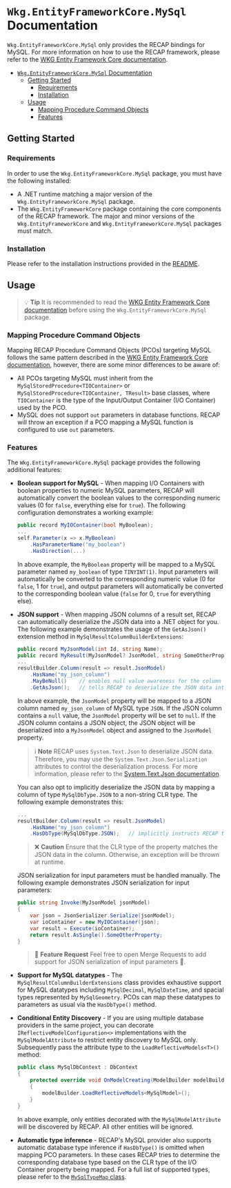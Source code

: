 # `Wkg.EntityFrameworkCore.MySql` Documentation

`Wkg.EntityFrameworkCore.MySql` only provides the RECAP bindings for MySQL. For more information on how to use the RECAP framework, please refer to the [WKG Entity Framework Core documentation](https://git.wkg.lan/WKG/components/wkg-entity-framework-core/-/blob/main/docs/documentation.md).

- [`Wkg.EntityFrameworkCore.MySql` Documentation](#wkgentityframeworkcoremysql-documentation)
  - [Getting Started](#getting-started)
    - [Requirements](#requirements)
    - [Installation](#installation)
  - [Usage](#usage)
    - [Mapping Procedure Command Objects](#mapping-procedure-command-objects)
    - [Features](#features)

## Getting Started

### Requirements

In order to use the `Wkg.EntityFrameworkCore.MySql` package, you must have the following installed:

- A .NET runtime matching a major version of the `Wkg.EntityFrameworkCore.MySql` package.
- The `Wkg.EntityFrameworkCore` package containing the core components of the RECAP framework. The major and minor versions of the `Wkg.EntityFrameworkCore` and `Wkg.EntityFrameworkCore.MySql` packages must match.

### Installation

Please refer to the installation instructions provided in the [README](../README.md).

## Usage

> :bulb: **Tip**
> It is recommended to read the [WKG Entity Framework Core documentation](https://git.wkg.lan/WKG/components/wkg-entity-framework-core/-/blob/main/docs/documentation.md) before using the `Wkg.EntityFrameworkCore.MySql` package.

### Mapping Procedure Command Objects

Mapping RECAP Procedure Command Objects (PCOs) targeting MySQL follows the same pattern described in the [WKG Entity Framework Core documentation](https://git.wkg.lan/WKG/components/wkg-entity-framework-core/-/blob/main/docs/documentation.md#getting-started-with-pco-mapping), however, there are some minor differences to be aware of:

- All PCOs targeting MySQL must inherit from the `MySqlStoredProcedure<TIOContainer>` or `MySqlStoredProcedure<TIOContainer, TResult>` base classes, where `TIOContainer` is the type of the Input/Output Container (I/O Container) used by the PCO.
- MySQL does not support `out` parameters in database functions. RECAP will throw an exception if a PCO mapping a MySQL function is configured to use `out` parameters.

### Features

The `Wkg.EntityFrameworkCore.MySql` package provides the following additional features:

- **Boolean support for MySQL** - When mapping I/O Containers with boolean properties to numeric MySQL parameters, RECAP will automatically convert the boolean values to the corresponding numeric values (0 for `false`, everything else for `true`). The following configuration demonstrates a working example:

    ```csharp
    public record MyIOContainer(bool MyBoolean);
    ...
    self.Parameter(x => x.MyBoolean)
        .HasParameterName("my_boolean")
        .HasDirection(...)
    ```
    
    In above example, the `MyBoolean` property will be mapped to a MySQL parameter named `my_boolean` of type `TINYINT(1)`. Input parameters will automatically be converted to the corresponding numeric value (0 for `false`, 1 for `true`), and output parameters will automatically be converted to the corresponding boolean value (`false` for 0, `true` for everything else).
- **JSON support** - When mapping JSON columns of a result set, RECAP can automatically deserialize the JSON data into a .NET object for you. The following example demonstrates the usage of the `GetAsJson()` extension method in `MySqlResultColumnBuilderExtensions`:

    ```csharp
    public record MyJsonModel(int Id, string Name);
    public record MyResult(MyJsonModel? JsonModel, string SomeOtherProperty);
    ...
    resultBuilder.Column(result => result.JsonModel)
        .HasName("my_json_column")
        .MayBeNull()    // enables null value awareness for the column
        .GetAsJson();   // tells RECAP to deserialize the JSON data into the CLR type of the property
    ```
    
    In above example, the `JsonModel` property will be mapped to a JSON column named `my_json_column` of MySQL type `JSON`. If the JSON column contains a `null` value, the `JsonModel` property will be set to `null`. If the JSON column contains a JSON object, the JSON object will be deserialized into a `MyJsonModel` object and assigned to the `JsonModel` property.

    > :information_source: **Note**
    > RECAP uses `System.Text.Json` to deserialize JSON data. Therefore, you may use the `System.Text.Json.Serialization` attributes to control the deserialization process. For more information, please refer to the [System.Text.Json documentation](https://learn.microsoft.com/en-us/dotnet/api/system.text.json.serialization?view=net-7.0).

    You can also opt to implicitly deserialize the JSON data by mapping a column of type `MySqlDbType.JSON` to a non-string CLR type. The following example demonstrates this:

    ```csharp
    ...
    resultBuilder.Column(result => result.JsonModel)
        .HasName("my_json_column")
        .HasDbType(MySqlDbType.JSON);   // implicitly instructs RECAP to deserialize the JSON data into the CLR type of the property
    ```

    > :x: **Caution**
    > Ensure that the CLR type of the property matches the JSON data in the column. Otherwise, an exception will be thrown at runtime.

    JSON serialization for input parameters must be handled manually. The following example demonstrates JSON serialization for input parameters:

    ```csharp
    public string Invoke(MyJsonModel jsonModel)
    {
        var json = JsonSerializer.Serialize(jsonModel);
        var ioContainer = new MyIOContainer(json);
        var result = Execute(ioContainer);
        return result.AsSingle().SomeOtherProperty;
    }
    ```

    > :pray: **Feature Request**
    > Feel free to open Merge Requests to add support for JSON serialization of input parameters :eyes:.
    
- **Support for MySQL datatypes** - The `MySqlResultColumnBuilderExtensions` class provides exhaustive support for MySQL datatypes including `MySqlDecimal`, `MySqlDateTime`, and spacial types represented by `MySqlGeometry`. PCOs can map these datatypes to parameters as usual via the `HasDbType()` method.
- **Conditional Entity Discovery** - If you are using multiple database providers in the same project, you can decorate `IReflectiveModelConfiguration<>` implementations with the `MySqlModelAttribute` to restrict entity discovery to MySQL only. Subsequently pass the attribute type to the `LoadReflectiveModels<T>()` method:
  
    ```csharp
    public class MySqlDbContext : DbContext
    {
        protected override void OnModelCreating(ModelBuilder modelBuilder)
        {
            modelBuilder.LoadReflectiveModels<MySqlModel>();
        }
    }
    ```
    
    In above example, only entities decorated with the `MySqlModelAttribute` will be discovered by RECAP. All other entities will be ignored.
- **Automatic type inference** - RECAP's MySQL provider also supports automatic database type inference if `HasDbType()` is omitted when mapping PCO parameters. In these cases RECAP tries to determine the corresponding database type based on the CLR type of the I/O Container property being mapped. For a full list of supported types, please refer to the [`MySqlTypeMap` class](../Wkg.EntityFrameworkCore.MySql/Wkg.EntityFrameworkCore.MySql/MySqlTypeMap.cs).